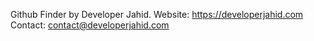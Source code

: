 Github Finder by Developer Jahid.
Website: https://developerjahid.com
Contact: contact@developerjahid.com